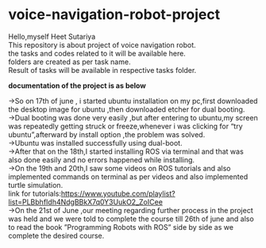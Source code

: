 # voice-navigation-robot-project
Hello,myself Heet Sutariya
<br>
This repository is about project of voice navigation robot.
<br>
the tasks and codes related to it will be available here.
<br>
folders are created as per task name.
<br>
Result of tasks will be available in respective tasks folder.
<br>

**documentation of the project is as below**

->So on 17th of june , i started ubuntu installation on my pc,first downloaded the desktop image for ubuntu ,then downloaded etcher for dual booting.<br>
->Dual booting was done very easily ,but after entering to ubuntu,my screen was repeatedly getting struck or freeze,whenever i was clicking for “try ubuntu”,afterward by install option ,the problem was solved.<br>
->Ubuntu was installed successfully using dual-boot.<br>
->After that on the 18th,I started installing ROS via terminal and that was also done easily and no errors happened while installing.<br>
 ->On the 19th and 20th,I saw some videos on ROS tutorials and also implemented commands on terminal as per videos and also implemented  turtle simulation.<br>
 link for tutorials:https://www.youtube.com/playlist?list=PLBbhfIdh4NdgBBkX7q0Y3UukO2_ZoICee  <br>
->On the 21st of June ,our meeting regarding further process in the project was held and we were told to complete the course till 26th of june and also to read the book ”Programming Robots with ROS” side by side as we complete the desired course.<br>

